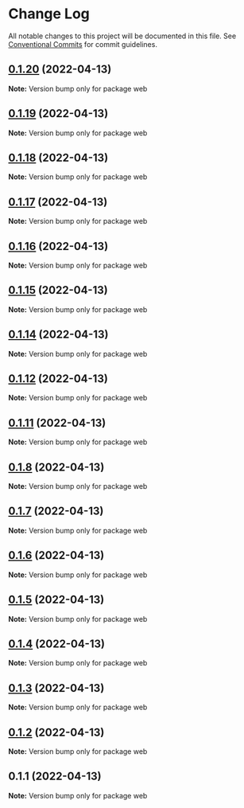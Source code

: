 # Change Log

All notable changes to this project will be documented in this file.
See [Conventional Commits](https://conventionalcommits.org) for commit guidelines.

## [0.1.20](https://github.com/Infinisoft-inc/web.infinisoft.v2/compare/web@0.1.19...web@0.1.20) (2022-04-13)

**Note:** Version bump only for package web





## [0.1.19](https://github.com/Infinisoft-inc/web.infinisoft.v2/compare/web@0.1.18...web@0.1.19) (2022-04-13)

**Note:** Version bump only for package web





## [0.1.18](https://github.com/Infinisoft-inc/web.infinisoft.v2/compare/web@0.1.17...web@0.1.18) (2022-04-13)

**Note:** Version bump only for package web





## [0.1.17](https://github.com/Infinisoft-inc/web.infinisoft.v2/compare/web@0.1.16...web@0.1.17) (2022-04-13)

**Note:** Version bump only for package web





## [0.1.16](https://github.com/Infinisoft-inc/web.infinisoft.v2/compare/web@0.1.15...web@0.1.16) (2022-04-13)

**Note:** Version bump only for package web





## [0.1.15](https://github.com/Infinisoft-inc/web.infinisoft.v2/compare/web@0.1.14...web@0.1.15) (2022-04-13)

**Note:** Version bump only for package web





## [0.1.14](https://github.com/Infinisoft-inc/web.infinisoft.v2/compare/web@0.1.12...web@0.1.14) (2022-04-13)

**Note:** Version bump only for package web





## [0.1.12](https://github.com/Infinisoft-inc/web.infinisoft.v2/compare/web@0.1.11...web@0.1.12) (2022-04-13)

**Note:** Version bump only for package web





## [0.1.11](https://github.com/mouimet-infinisoft/web.infinisoft.v2/compare/web@0.1.10...web@0.1.11) (2022-04-13)

**Note:** Version bump only for package web





## [0.1.8](https://github.com/Infinisoft-inc/web.infinisoft.v2/compare/v0.1.7...v0.1.8) (2022-04-13)

**Note:** Version bump only for package web





## [0.1.7](https://github.com/Infinisoft-inc/web.infinisoft.v2/compare/v0.1.6...v0.1.7) (2022-04-13)

**Note:** Version bump only for package web





## [0.1.6](https://github.com/Infinisoft-inc/web.infinisoft.v2/compare/v0.1.5...v0.1.6) (2022-04-13)

**Note:** Version bump only for package web





## [0.1.5](https://github.com/Infinisoft-inc/web.infinisoft.v2/compare/v0.1.4...v0.1.5) (2022-04-13)

**Note:** Version bump only for package web





## [0.1.4](https://github.com/Infinisoft-inc/web.infinisoft.v2/compare/v0.1.3...v0.1.4) (2022-04-13)

**Note:** Version bump only for package web





## [0.1.3](https://github.com/Infinisoft-inc/web.infinisoft.v2/compare/v0.1.2...v0.1.3) (2022-04-13)

**Note:** Version bump only for package web





## [0.1.2](https://github.com/mouimet-infinisoft/web.infinisoft.v2/compare/v0.1.1...v0.1.2) (2022-04-13)

**Note:** Version bump only for package web





## 0.1.1 (2022-04-13)

**Note:** Version bump only for package web
